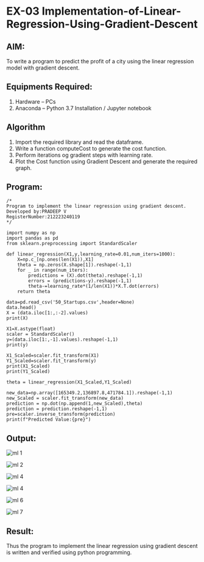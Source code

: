 

# EX-03 Implementation-of-Linear-Regression-Using-Gradient-Descent

## AIM:
To write a program to predict the profit of a city using the linear regression model with gradient descent.

## Equipments Required:
1. Hardware – PCs
2. Anaconda – Python 3.7 Installation / Jupyter notebook

## Algorithm
1. Import the required library and read the dataframe.
2. Write a function computeCost to generate the cost function.
3. Perform iterations og gradient steps with learning rate.
4. Plot the Cost function using Gradient Descent and generate the required graph.
## Program:
```
/*
Program to implement the linear regression using gradient descent.
Developed by:PRADEEP V
RegisterNumber:212223240119
*/
```

```
import numpy as np
import pandas as pd
from sklearn.preprocessing import StandardScaler

def linear_regression(X1,y,learning_rate=0.01,num_iters=1000):
    X=np.c_[np.ones(len(X1)),X1]
    theta = np.zeros(X.shape[1]).reshape(-1,1)
    for _ in range(num_iters):
        predictions = (X).dot(theta).reshape(-1,1)
        errors = (predictions-y).reshape(-1,1)
        theta-=learning_rate*(1/len(X1))*X.T.dot(errors)
    return theta
    
data=pd.read_csv('50_Startups.csv',header=None)
data.head()
X = (data.iloc[1:,:-2].values)
print(X)

X1=X.astype(float)
scaler = StandardScaler()
y=(data.iloc[1:,-1].values).reshape(-1,1)
print(y)

X1_Scaled=scaler.fit_transform(X1)
Y1_Scaled=scaler.fit_transform(y)
print(X1_Scaled)
print(Y1_Scaled)

theta = linear_regression(X1_Scaled,Y1_Scaled)

new_data=np.array([165349.2,136897.8,471784.1]).reshape(-1,1)
new_Scaled = scaler.fit_transform(new_data)
prediction = np.dot(np.append(1,new_Scaled),theta)
prediction = prediction.reshape(-1,1)
pre=scaler.inverse_transform(prediction)
print(f"Predicted Value:{pre}")

```


## Output:
![ml 1](https://github.com/velupradeep/Implementation-of-Linear-Regression-Using-Gradient-Descent/assets/150329341/ead19855-c333-4652-a136-a78eead7573e)


![ml 2](https://github.com/velupradeep/Implementation-of-Linear-Regression-Using-Gradient-Descent/assets/150329341/6e85c3fd-857a-488d-bb8e-19b754c6901f)

![ml 4](https://github.com/velupradeep/Implementation-of-Linear-Regression-Using-Gradient-Descent/assets/150329341/4ca1a305-ae5b-420b-b252-ebf2c2b0b4e2)

![ml 4](https://github.com/velupradeep/Implementation-of-Linear-Regression-Using-Gradient-Descent/assets/150329341/b0e2e359-9ede-49e2-9903-0ae91630f6d6)


![ml 6](https://github.com/velupradeep/Implementation-of-Linear-Regression-Using-Gradient-Descent/assets/150329341/5b57b617-1d3d-44e4-b64f-f31f5b748a6c)

![ml 7](https://github.com/velupradeep/Implementation-of-Linear-Regression-Using-Gradient-Descent/assets/150329341/5cf93d2d-a852-4372-8910-c16c27fb2854)




## Result:
Thus the program to implement the linear regression using gradient descent is written and verified using python programming.
